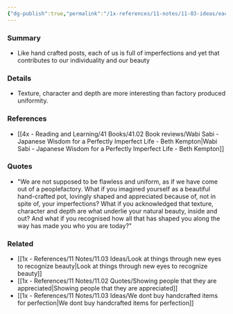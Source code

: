 ```yaml
---
{"dg-publish":true,"permalink":"/1x-references/11-notes/11-03-ideas/each-of-us-is-imperfect-and-beautiful/","title":"Each of us is imperfect and beautiful","created":"2022-11-08T18:09:04.000+03:00","updated":"2025-07-13T12:50:52.346+03:00"}
---
```



### Summary
- Like hand crafted posts, each of us is full of imperfections and yet that contributes to our individuality and our beauty

### Details
- Texture, character and depth are more interesting than factory produced uniformity.

### References
- [[4x - Reading and Learning/41 Books/41.02 Book reviews/Wabi Sabi - Japanese Wisdom for a Perfectly Imperfect Life - Beth Kempton\|Wabi Sabi - Japanese Wisdom for a Perfectly Imperfect Life - Beth Kempton]]
### Quotes
- "We are not supposed to be flawless and uniform, as if we have come out of a peoplefactory. What if you imagined yourself as a beautiful hand-crafted pot, lovingly shaped and appreciated because of, not in spite of, your imperfections? What if you acknowledged that texture, character and depth are what underlie your natural beauty, inside and out? And what if you recognised how all that has shaped you along the way has made you who you are today?"

### Related
- [[1x - References/11 Notes/11.03 Ideas/Look at things through new eyes to recognize beauty\|Look at things through new eyes to recognize beauty]]
- [[1x - References/11 Notes/11.02 Quotes/Showing people that they are appreciated\|Showing people that they are appreciated]]
- [[1x - References/11 Notes/11.03 Ideas/We dont buy handcrafted items for perfection\|We dont buy handcrafted items for perfection]]
